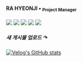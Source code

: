 #### RA HYEONJI • <sub> Project Manager <sub/>
<img src="https://img.shields.io/badge/Adobe-000000?style=flat&logo=Adobe&logoColor=FF0000"/> <img src="https://img.shields.io/badge/googleanalytics-000000?style=flat&logo=googleanalytics&logoColor=E37400"/> <img src="https://img.shields.io/badge/asana-000000?style=flat&logo=asana&logoColor=F06A6A"/>  <img src="https://img.shields.io/badge/typeform-000000?style=flat&logo=typeform&logoColor=262627"/> 
 <img src="https://img.shields.io/badge/dbeaver-000000?style=flat&logo=dbeaver&logoColor=ffffff"/> 
##### 새 게시물 업로드  ↷
[![Velog's GitHub stats](https://velog-readme-stats.vercel.app/api?name=raxchaz)](https://velog.io/@raxchaz) <br/>

